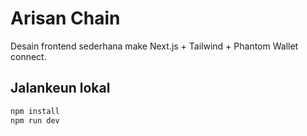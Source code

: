 # Arisan Chain

Desain frontend sederhana make Next.js + Tailwind + Phantom Wallet connect.

## Jalankeun lokal

```bash
npm install
npm run dev
